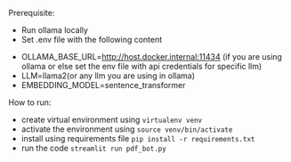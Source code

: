 Prerequisite:
* Run ollama locally
* Set .env file with the following content
- OLLAMA_BASE_URL=http://host.docker.internal:11434 (if you are using ollama or else set the env file with api credentials for specific llm)
- LLM=llama2(or any llm you are using in ollama)
- EMBEDDING_MODEL=sentence_transformer

How to run:
- create virtual environment using `virtualenv venv`
- activate the environment using `source venv/bin/activate`
- install using requirements file `pip install -r requirements.txt`
- run the code `streamlit run pdf_bot.py`
